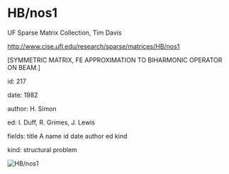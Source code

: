 # HB/nos1

 UF Sparse Matrix Collection, Tim Davis

 http://www.cise.ufl.edu/research/sparse/matrices/HB/nos1

 [SYMMETRIC MATRIX, FE APPROXIMATION TO BIHARMONIC OPERATOR ON BEAM.]

 id: 217

 date: 1982

 author: H. Simon

 ed: I. Duff, R. Grimes, J. Lewis

 fields: title A name id date author ed kind

 kind: structural problem

![HB/nos1](http://www2.research.att.com/~yifanhu/GALLERY/GRAPHS/GIF_SMALL/HB@nos1.gif)